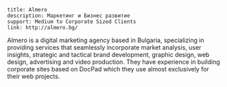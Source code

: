 ```
title: Almero
description: Маркетинг и Бизнес развитие
support: Medium to Corporate Sized Clients
link: http://almero.bg/
```

Almero is a digital marketing agency based in Bulgaria, specializing in providing services that seamlessly incorporate market analysis, user insights, strategic and tactical brand development, graphic design, web design, advertising and video production. They have experience in building corporate sites based on DocPad which they use almost exclusively for their web projects.
